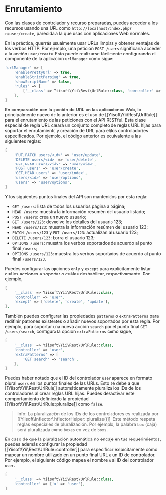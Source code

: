 Enrutamiento
============

Con las clases de controlador y recurso preparadas, puedes acceder a los recursos usando una URL como
`http://localhost/index.php?r=user/create`, parecida a la que usas con aplicaciones Web normales.

En la práctica, querrás usualmente usar URLs limpias y obtener ventajas de los verbos HTTP.
Por ejemplo, una petición `POST /users` significaría acceder a la acción `user/create`.
Esto puede realizarse fácilmente configurando el componente de la aplicación `urlManager`
como sigue:

```php
'urlManager' => [
    'enablePrettyUrl' => true,
    'enableStrictParsing' => true,
    'showScriptName' => false,
    'rules' => [
        ['__class' => Yiisoft\Yii\Rest\UrlRule::class, 'controller' => 'user'],
    ],
]
```

En comparación con la gestión de URL en las aplicaciones Web, lo principalmente nuevo de lo anterior es el uso de
[[Yiisoft\Yii\Rest\UrlRule]] para el enrutamiento de las peticiones con el API RESTful. Esta clase especial de regla URL creará
un conjunto completo de reglas URL hijas para soportar el enrutamiento y creación de URL para el/los controlador/es especificados.
Por ejemplo, el código anterior es equivalente a las siguientes reglas:

```php
[
    'PUT,PATCH users/<id>' => 'user/update',
    'DELETE users/<id>' => 'user/delete',
    'GET,HEAD users/<id>' => 'user/view',
    'POST users' => 'user/create',
    'GET,HEAD users' => 'user/index',
    'users/<id>' => 'user/options',
    'users' => 'user/options',
]
```

Y los siguientes puntos finales del API son mantenidos por esta regla:

* `GET /users`: lista de todos los usuarios página a página;
* `HEAD /users`: muestra ĺa información resumén del usuario listado;
* `POST /users`: crea un nuevo usuario;
* `GET /users/123`: devuelve los detalles del usuario 123;
* `HEAD /users/123`: muestra la información resúmen del usuario 123;
* `PATCH /users/123` y `PUT /users/123`: actualizan al usuario 123;
* `DELETE /users/123`: borra el usuario 123;
* `OPTIONS /users`: muestra los verbos soportados de acuerdo al punto final `/users`;
* `OPTIONS /users/123`: muestra los verbos soportados de acuerdo al punto final `/users/123`.

Puedes configurar las opciones  `only` y `except` para explícitamente listar cuáles acciones a soportar o cuáles
deshabilitar, respectivamente. Por ejemplo,

```php
[
    '__class' => Yiisoft\Yii\Rest\UrlRule::class,
    'controller' => 'user',
    'except' => ['delete', 'create', 'update'],
],
```

También puedes configurar las propiedades `patterns` o `extraPatterns` para redifinir patrones existentes o añadir nuevos soportados por esta regla.
Por ejemplo, para soportar una nueva acción `search` por  el punto final `GET /users/search`, configura la opción `extraPatterns` como sigue,

```php
[
    '__class' => Yiisoft\Yii\Rest\UrlRule::class,
    'controller' => 'user',
    'extraPatterns' => [
        'GET search' => 'search',
    ],
]
```

Puedes haber notado que el ID del controlador `user` aparece en formato plural `users` en los puntos finales de las URLs.
Esto se debe a que [[Yiisoft\Yii\Rest\UrlRule]] automáticamente pluraliza los IDs de los controladores al crear reglas URL hijas.
Puedes desactivar este comportamiento definiendo la propiedad [[Yiisoft\Yii\Rest\UrlRule::pluralize]] como `false`. 

> Info: La pluralización de los IDs de los controladores es realizada por [[Yiisoft\Inflector\InflectorHelper::pluralize()]]. Este método respeta
  reglas especiales de pluralización. Por ejemplo, la palabra `box` (caja) será pluralizada como `boxes` en vez de `boxs`.

En caso de que la pluralización automática no encaje en tus requerimientos, puedes además configurar la propiedad 
[[Yiisoft\Yii\Rest\UrlRule::controller]] para especificar exlpícitamente cómo mapear un nombre utilizado en un punto final URL
a un ID de controlador. Por ejemplo, el siguiente código mapea el nombre `u` al ID del controlador `user`.  
 
```php
[
    '__class' => Yiisoft\Yii\Rest\UrlRule::class,
    'controller' => ['u' => 'user'],
]
```
